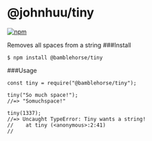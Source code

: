 # @johnhuu/tiny
[![npm](https://img.shields.io/npm/v/@johnhuu/tiny.svg)](https://www.npmjs.com/package/@johnhuu/tiny)

Removes all spaces from a string
###Install
```
$ npm install @bamblehorse/tiny
```
###Usage
```
const tiny = require("@bamblehorse/tiny");

tiny("So much space!");
//=> "Somuchspace!"

tiny(1337);
//=> Uncaught TypeError: Tiny wants a string!
//    at tiny (<anonymous>:2:41)
// 
```
